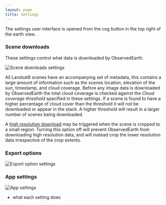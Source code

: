 ```yaml
---
layout: page
title: Settings
---
```


The settings user interface is opened from the cog button in the top right of the earth view.

### Scene downloads
These settings control what data is downloaded by ObservedEarth.

![Scene downloads settings](../img/settings_scenedownload.png)

All Landsat8 scenes have an accompanying set of metadata, this contains a large amount of information such as the scenes location, elevation of the sun, timestamp, and cloud coverage. Before any image data is downloaded by ObservedEarth the total cloud coverage is checked against the *Cloud coverage threshold* specified in these settings. If a scene is found to have a higher percentage of cloud cover than the threshold it will not be downloaded or appear in the stack. A higher threshold will result in a larger number of scenes being downloaded.

A [high resolution download](../highresolution) may be triggered when the scene is cropped to a small region. Turning this option off will prevent ObservedEarth from downloading high resolution data, and will instead crop the lower resolution data irrespective of the crop extents.

### Export options


![Export option settings](../img/settings_exportoptions.png)


### App settings


![App settings](../img/settings_appsettings.png)


* what each setting does
